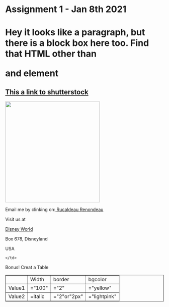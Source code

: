<!DOCTYPE html>
<html>
<head>

</head>




<body>



<h1> Assignment 1 - Jan 8th 2021<h1>



<p title="picture"> Hey it looks like a paragraph, but there is a block box here too. Find that HTML  other than <p> and <h>element </p>

<h2><a href=" index.html">This a link to shutterstock</a>
</h2>

<a href="https://www.shutterstock.com"></a>

<img src="New york Pic.Webp" style="width: 300px; height: 320px;">




 

<p> Email me by clinking on:<a href=" index.html"> Rucaldeau Renondeau</a>
</p>
 
<p>Visit us at</p>

<a href=" index.html">Disney World</a> 
<p> Box 678, Disneyland</p>
<p>	USA</p>

<!--Table-->

<table border="red">


<tr>
	<td>  </td>
	<td>Width</td>
	<td>border</td>
	<td>bgcolor</td>

</td>
</thed>
</tbody>
<tr>

<td> Value1</td>


<td>="100"</td>
<td>="2"</td>
<td>="yellow"</td>	

</tr>
<tr>
<td> Value2</td>

<td>=italic</td>
<td>="2"or"2px"</td>
<td>="lightpink"</td>

	</td>
</thed>
</tbody>
<tr>
</tr>


	

	





<P> Bonus! Creat a Table 

	
